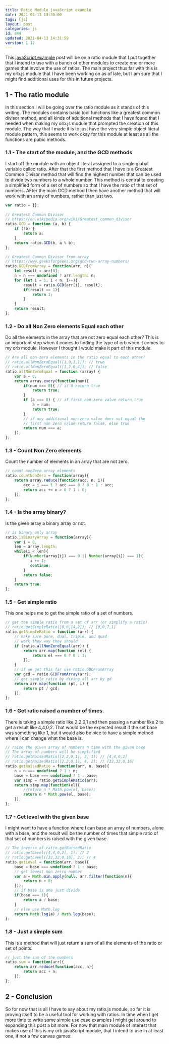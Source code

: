 ```yaml
---
title: Ratio Module javaScript example
date: 2021-04-13 13:30:00
tags: [js]
layout: post
categories: js
id: 844
updated: 2021-04-13 14:31:59
version: 1.12
---
```


This [javaScript example](/2021/04/02/js-javascript-example/) post will be on a ratio module that I put together that I intend to use with a bunch of other modules to create one or more games that involve the use of ratios. The main project thus far with this is my orb.js module that I have been working on as of late, but I am sure that I might find additional uses for this in future projects.

<!-- more -->

## 1 - The ratio module

In this section I will be going over the ratio module as it stands of this writing. The modules contains basic tool functions like a greatest common divisor method, and all kinds of additional methods that I have found that I needed when making my orb.js module that prompted the creation of this module. The way that I made it is to just have the very simple object literal module pattern, this seems to work okay for this module at least as all the functions are pubic methods.

### 1.1 - The start of the module, and the GCD methods

I start off the module with an object literal assigned to a single global variable called ratio. After that the first method that I have is a Greatest Common Divisor method that will find the highest number that can be used to divide two numbers to a whole number. This method is central to creating a simplified form of a set of numbers so that I have the ratio of that set of numbers. AFter the main GCD method I then have another method that will  work with an array of numbers, rather than just two.

```js
var ratio = {};
 
// Greatest Common Divisor
// https://en.wikipedia.org/wiki/Greatest_common_divisor
ratio.GCD = function (a, b) {
    if (!b) {
        return a;
    }
    return ratio.GCD(b, a % b);
};

// Greatest Common Divisor from array
// https://www.geeksforgeeks.org/gcd-two-array-numbers/
ratio.GCDFromArray = function(arr, n){
    let result = arr[0];
    n = n === undefined ? arr.length: n;
    for (let i = 1; i < n; i++){
        result = ratio.GCD(arr[i], result);
        if(result == 1){
            return 1;
        }
    }
    return result;
};
```

### 1.2 - Do all Non Zero elements Equal each other

Do all the elements in the array that are not zero equal each other? This is an important step when it comes to finding the type of orb when it comes to my orb module. However I thought I would make it part of this module.

```js
// Are all non-zero elements in the ratio equal to each other?
// ratio.allNonZeroEqual([1,0,1,1]); // true
// ratio.allNonZeroEqual([1,2,0,4]); // false
ratio.allNonZeroEqual = function (array) {
    var a = 0;
    return array.every(function(num){
        if(num === 0){ // if 0 return true
            return true;
        }
        if (a === 0) { // if first non-zero value return true
            a = num;
            return true;
        }
        // if any additional non-zero value does not equal the 
        // first non zero value return false, else true
        return num === a;
    });
};
```

### 1.3 - Count Non Zero elements

Count the number of elements in an array that are not zero.

```js
// count nonZero array elements
ratio.countNonZero = function(array){
    return array.reduce(function(acc, n, i){
        acc = i === 1 ? acc === 0 ? 0 : 1 : acc;
        return acc += n > 0 ? 1 : 0;
    });
};
```

### 1.4 - Is the array binary?

Is the given array a binary array or not.

```js
// is binary only array
ratio.isBinaryArray = function(array){
    var i = 0,
    len = array.length;
    while(i < len){
        if(Number(array[i]) === 0 || Number(array[i]) === 1){
           i += 1;
           continue;
        }
        return false;
    }
    return true;
};
```

### 1.5 - Get simple ratio

This one helps me to get the simple ratio of a set of numbers.

```js
// get the simple ratio from a set of arr (or simplify a ratio)
// ratio.getSimpleRatio([0,0,14,2]); // [0,0,7,1]
ratio.getSimpleRatio = function (arr) {
    // make sure pure, dual, triple, and quad
    // work they way they should
    if (ratio.allNonZeroEqual(arr)) {
        return arr.map(function (el) {
            return el === 0 ? 0 : 1;
        });
    }
    // if we get this far use ratio.GDCFromArray
    var gcd = ratio.GCDFromArray(arr);
    // get simple ratio by diving all arr by gd
    return arr.map(function (pt, i) {
        return pt / gcd;
    });
};
```

### 1.6 - Get ratio raised a number of times.

There is taking a simple ratio like 2,2,0,1 and then passing a number like 2 to get a result like 4,4,0,2. That would be the expected result if the set base was something like 1, but it would also be nice to have a simple method where I can change what the base is.

```js
// raise the given array of numbers n time with the given base
// The array of numbers will be simplified
// ratio.getRaisedRatio([2,2,0,1], 2, 1); // [4,4,0,2]
// ratio.getRaisedRatio([2,2,0,1], 4, 2); // [32,32,0,16]
ratio.getRaisedRatio = function(arr, n, base){
    n = n === undefined ? 1 : n;
    base = base === undefined ? 1 : base;
    var simp = ratio.getSimpleRatio(arr);
    return simp.map(function(el){
        //return n * Math.pow(el, base);
        return n * Math.pow(el, base);
    });
};
```

### 1.7 - Get level with the given base

I might want to have a function where I can base an array of numbers, alone with a base, and the result will be the number of times that simple ratio of that set of numbers is raised with the given base.

```js
// The inverse of ratio.getRaisedRatio
// ratio.getLevel([4,4,0,2], 1); // 2
// ratio.getLevel([32,32,0,16], 2); // 4
ratio.getLevel = function(arr, base){
    base = base === undefined ? 1 : base;
    // get lowest non zerro number
    var a = Math.min.apply(null, arr.filter(function(n){
        return n > 0;
    }));
    // if base is one just divide
    if(base === 1){
        return a / base;
    }
    // else use Math.log
    return Math.log(a) / Math.log(base);
};
```
 
### 1.8 - Just a simple sum

This is a method that will just return a sum of all the elements of the ratio or set of points.
 
```js
// just the sum of the numbers
ratio.sum = function(arr){
    return arr.reduce(function(acc, n){
        return acc + n;
    });
};
```

## 2 - Conclusion

So for now that is all I have to say about my ratio.js module, so far it is proving itself to be a useful tool for working with ratios. In time when I get more time to write some simple use case examples I might get around to expanding this post a bit more. For now that main module of interest that makes use of this is my orb javaScript module, that I intend to use in at least one, if not a few canvas games.
